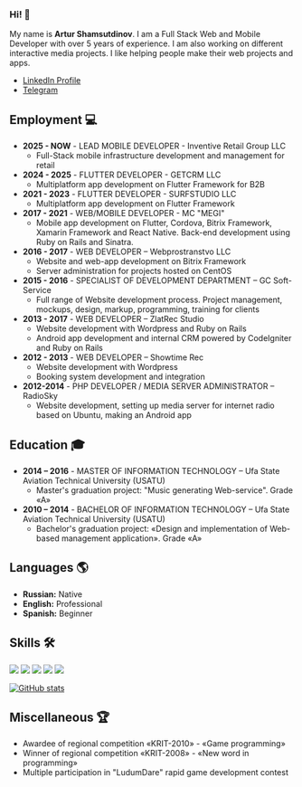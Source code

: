### Hi! 👋

My name is **Artur Shamsutdinov**. 
I am a Full Stack Web and Mobile Developer with over 5 years of experience. I am also working on different interactive media projects. I like helping people make their web projects and apps.

- [LinkedIn Profile](http://linkedin.com/in/rocketstorm)
- [Telegram](https://telegram.me/roketpik)


## Employment 💻

- **2025 - NOW** - LEAD MOBILE DEVELOPER - Inventive Retail Group LLC
    - Full-Stack mobile infrastructure development and management for retail
- **2024 - 2025** - FLUTTER DEVELOPER - GETCRM LLC
    - Multiplatform app development on Flutter Framework for B2B
- **2021 - 2023** - FLUTTER DEVELOPER - SURFSTUDIO LLC
    - Multiplatform app development on Flutter Framework
- **2017 - 2021** - WEB/MOBILE DEVELOPER - MC "MEGI"
    - Mobile app development on Flutter, Cordova, Bitrix Framework, Xamarin Framework and React Native. Back-end development using Ruby on Rails and Sinatra.
- **2016 - 2017** - WEB DEVELOPER – Webprostranstvo LLC
    - Website and web-app development on Bitrix Framework
    - Server administration for projects hosted on CentOS
- **2015 - 2016** - SPECIALIST OF DEVELOPMENT DEPARTMENT – GC Soft-Service
    - Full range of Website development process. Project management, mockups, design, markup, programming, training for clients
- **2013 - 2017** - WEB DEVELOPER – ZlatRec Studio
    - Website development with Wordpress and Ruby on Rails
    - Android app development and internal CRM powered by CodeIgniter and Ruby on Rails
- **2012 - 2013** - WEB DEVELOPER – Showtime Rec
    - Website development with Wordpress
    - Booking system development and integration
- **2012-2014** - PHP DEVELOPER / MEDIA SERVER ADMINISTRATOR – RadioSky
    - Website development, setting up media server for internet radio based on Ubuntu, making an Android app
    
## Education 🎓

- **2014 – 2016** - MASTER OF INFORMATION TECHNOLOGY – Ufa State Aviation Technical University (USATU)
    - Master's graduation project: "Music generating Web-service". Grade «A»
- **2010 – 2014** - BACHELOR OF INFORMATION TECHNOLOGY – Ufa State Aviation Technical University (USATU)
    - Bachelor's graduation project: «Design and implementation of Web-based management application». Grade «A»
    
## Languages 🌎

- **Russian:** Native
- **English:** Professional
- **Spanish:** Beginner

## Skills 🛠️

![](https://img.shields.io/badge/Dart-0175C2?style=flat&logo=dart&logoColor=white) ![](https://img.shields.io/badge/Flutter-02569B?style=flat&logo=flutter&logoColor=white) ![](https://img.shields.io/badge/Go-00ADD8?style=flat&logoColor=white&logo=go) ![](https://img.shields.io/badge/Android-34C759?style=flat&logo=android&logoColor=white) ![](https://img.shields.io/badge/iOS-333333?style=flat&logo=ios&logoColor=white)

[![GitHub stats](https://github-readme-stats.vercel.app/api?username=roketstorm&show_icons=true&theme=city_lights)](https://github.com/anuraghazra/github-readme-stats)

## Miscellaneous 🏆

- Awardee of regional competition «KRIT-2010» - «Game programming»
- Winner of regional competition «KRIT-2008» - «New word in programming»
- Multiple participation in "LudumDare" rapid game development contest
